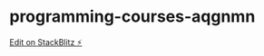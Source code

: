 # programming-courses-aqgnmn

[Edit on StackBlitz ⚡️](https://stackblitz.com/edit/programming-courses-aqgnmn)